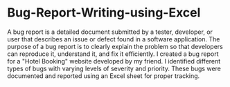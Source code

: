 # Bug-Report-Writing-using-Excel

A bug report is a detailed document submitted by a tester, developer, or user that describes an issue or defect found in a software application. The purpose of a bug report is to clearly explain the problem so that developers can reproduce it, understand it, and fix it efficiently. 
I created a bug report for a "Hotel Booking" website developed by my friend. I identified different types of bugs with varying levels of severity and priority. These bugs were documented and reported using an Excel sheet for proper tracking.
